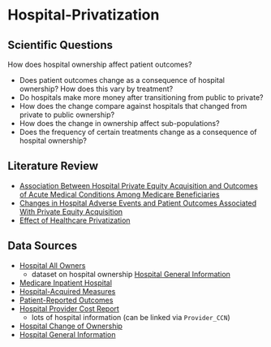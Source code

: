 # Hospital-Privatization

## Scientific Questions
How does hospital ownership affect patient outcomes? 
- Does patient outcomes change as a consequence of hospital ownership? How does this vary by treatment? 
- Do hospitals make more money after transitioning from public to private? 
- How does the change compare against hospitals that changed from private to public ownership? 
- How does the change in ownership affect sub-populations? 
- Does the frequency of certain treatments change as a consequence of hospital ownership? 

## Literature Review
- [Association Between Hospital Private Equity Acquisition and Outcomes of Acute Medical Conditions Among Medicare Beneficiaries](https://jamanetwork.com/journals/jamanetworkopen/fullarticle/2791727)  
- [Changes in Hospital Adverse Events and Patient Outcomes Associated With Private Equity Acquisition](https://jamanetwork.com/journals/jama/fullarticle/2813379)  
- [Effect of Healthcare Privatization](https://www.thelancet.com/action/showPdf?pii=S2468-2667%2824%2900003-3)  

## Data Sources
- [Hospital All Owners](https://data.cms.gov/provider-characteristics/hospitals-and-other-facilities/hospital-all-owners)  
  - dataset on hospital ownership 
[Hospital General Information](https://data.cms.gov/provider-data/dataset/xubh-q36u)
- [Medicare Inpatient Hospital](https://data.cms.gov/summary-statistics-on-use-and-payments/medicare-service-type-reports/cms-program-statistics-medicare-inpatient-hospital)  
- [Hospital-Acquired Measures](https://data.cms.gov/quality-of-care/deficit-reduction-act-hospital-acquired-condition-measures)  
- [Patient-Reported Outcomes](https://data.cms.gov/provider-data/dataset/mxtu-43qs#data-table)  
- [Hospital Provider Cost Report](https://data.cms.gov/provider-compliance/cost-report/hospital-provider-cost-report)
  - lots of hospital information (can be linked via `Provider_CCN`)
- [Hospital Change of Ownership](https://data.cms.gov/provider-characteristics/hospitals-and-other-facilities/hospital-change-of-ownership)
- [Hospital General Information](https://data.cms.gov/provider-data/dataset/xubh-q36u)



